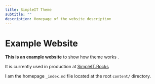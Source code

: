 ```yaml
---
title: SimpleIT Theme
subtitle: ""
description: Homepage of the website description
---
```


<div>
<h1 class="text-center">Example Website</h1>
<div class="homepage_branding text-center my-5 py-5">
<p>
<strong>This is an example website</strong> to show how theme works <i class="fas fa-briefcase" aria-hidden="true"></i>.
</p>
<p>It is currently used in production at <a href="https://simpleit.rocks">SimpleIT.Rocks</a></p>
</div>
</div>

I am the homepage `_index.md` file located at the root `content/` directory.
